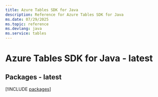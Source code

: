 ```yaml
---
title: Azure Tables SDK for Java
description: Reference for Azure Tables SDK for Java
ms.date: 07/29/2025
ms.topic: reference
ms.devlang: java
ms.service: tables
---
```

# Azure Tables SDK for Java - latest
## Packages - latest
[!INCLUDE [packages](tables-index.md)]